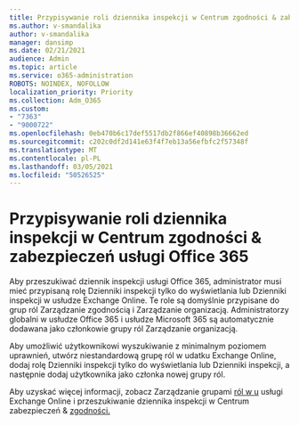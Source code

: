 ```yaml
---
title: Przypisywanie roli dziennika inspekcji w Centrum zgodności & zabezpieczeń usługi Office 365
ms.author: v-smandalika
author: v-smandalika
manager: dansimp
ms.date: 02/21/2021
audience: Admin
ms.topic: article
ms.service: o365-administration
ROBOTS: NOINDEX, NOFOLLOW
localization_priority: Priority
ms.collection: Adm_O365
ms.custom:
- "7363"
- "9000722"
ms.openlocfilehash: 0eb470b6c17def5517db2f866ef40898b36662ed
ms.sourcegitcommit: c202c0df2d141e63f4f7eb13a56efbfc2f57348f
ms.translationtype: MT
ms.contentlocale: pl-PL
ms.lasthandoff: 03/05/2021
ms.locfileid: "50526525"
---
```

# <a name="assign-an-audit-log-role-in-the-office-365-security--compliance-center"></a>Przypisywanie roli dziennika inspekcji w Centrum zgodności & zabezpieczeń usługi Office 365

Aby przeszukiwać dziennik inspekcji usługi Office 365,  administrator musi mieć przypisaną rolę Dzienniki inspekcji tylko do wyświetlania lub Dzienniki inspekcji w usłudze Exchange Online.  Te role są domyślnie przypisane do grup ról Zarządzanie zgodnością i Zarządzanie organizacją. Administratorzy globalni w usłudze Office 365 i usłudze Microsoft 365 są automatycznie dodawana jako członkowie grupy ról Zarządzanie organizacją.

Aby umożliwić użytkownikowi wyszukiwanie z minimalnym poziomem uprawnień, utwórz niestandardową grupę  ról w udatku  Exchange Online, dodaj rolę Dzienniki inspekcji tylko do wyświetlania lub Dzienniki inspekcji, a następnie dodaj użytkownika jako członka nowej grupy ról.

Aby uzyskać więcej informacji, zobacz Zarządzanie grupami [ról w u](https://docs.microsoft.com/Exchange/permissions-exo/role-groups) usługi Exchange Online i przeszukiwanie dziennika inspekcji w Centrum zabezpieczeń & [zgodności.](https://docs.microsoft.com/microsoft-365/compliance/search-the-audit-log-in-security-and-compliance)